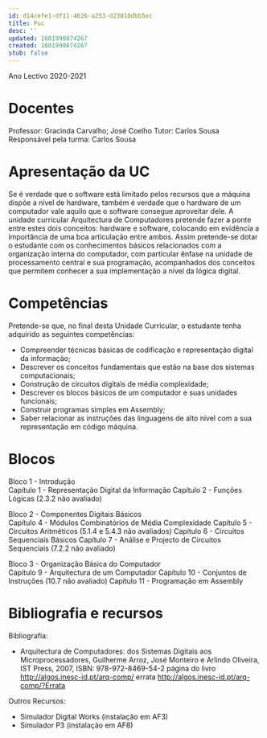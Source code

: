 ```yaml
---
id: d14cefe1-df11-4626-a253-d23010dbb5ec
title: Puc
desc: ''
updated: 1601990874267
created: 1601990874267
stub: false
---
```


Ano Lectivo 2020-2021

# Docentes

Professor: Gracinda Carvalho; José Coelho
Tutor: Carlos Sousa
Responsável pela turma: Carlos Sousa

# Apresentação da UC

Se é verdade que o software está limitado pelos recursos que a máquina dispõe a nível de hardware, também é verdade que o hardware de um computador vale aquilo que o software consegue aproveitar dele.
A unidade curricular Arquitectura de Computadores pretende fazer a ponte entre estes dois conceitos: hardware e software, colocando em evidência a importância de uma boa articulação entre ambos.
Assim pretende-se dotar o estudante com os conhecimentos básicos relacionados com a organização interna do computador, com particular ênfase na unidade de processamento central e sua programação, acompanhados dos conceitos que permitem conhecer a sua implementação a nível da lógica digital.

# Competências
Pretende-se que, no final desta Unidade Curricular, o estudante tenha adquirido as seguintes competências:

- Compreender técnicas básicas de codificação e representação digital da informação;
- Descrever os conceitos fundamentais que estão na base dos sistemas computacionais;
- Construção de circuitos digitais de média complexidade;
- Descrever os blocos básicos de um computador e suas unidades funcionais;
- Construir programas simples em Assembly;
- Saber relacionar as instruções das linguagens de alto nível com a sua representação em código máquina.

# Blocos

Bloco 1 - Introdução 	
Capítulo 1 - Representação Digital da Informação
Capítulo 2 - Funções Lógicas (2.3.2 não avaliado)

Bloco 2 - Componentes Digitais Básicos 	
Capítulo 4 - Módulos Combinatórios de Média Complexidade
Capítulo 5 - Circuitos Aritméticos (5.1.4 e 5.4.3 não avaliados)
Capítulo 6 - Circuitos Sequenciais Básicos
Capítulo 7 - Análise e Projecto de Circuitos Sequenciais (7.2.2 não avaliado)

Bloco 3 - Organização Básica do Computador 	
Capítulo 9 - Arquitectura de um Computador
Capítulo 10 - Conjuntos de Instruções (10.7 não avaliado)
Capítulo 11 - Programação em Assembly 

# Bibliografia e recursos

Bibliografia:
- Arquitectura de Computadores: dos Sistemas Digitais aos Microprocessadores, Guilherme Arroz, José Monteiro e Arlindo Oliveira, IST Press, 2007, ISBN: 978-972-8469-54-2 
página do livro http://algos.inesc-id.pt/arq-comp/ errata http://algos.inesc-id.pt/arq-comp/?Errata

Outros Recursos:
- Simulador Digital Works (instalação em AF3)
- Simulador P3 (instalação em AF8)